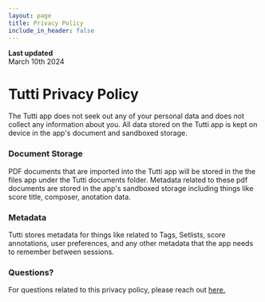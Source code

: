 ```yaml
---
layout: page
title: Privacy Policy
include_in_header: false
---
```


**Last updated**  
March 10th 2024

# Tutti Privacy Policy

The Tutti app does not seek out any of your personal data and does not collect any information about you. All data stored on the Tutti app is kept on device in the app's document and sandboxed storage.

### **Document Storage**

PDF documents that are imported into the Tutti app will be stored in the the files app under the Tutti documents folder. Metadata related to these pdf documents are stored in the app's sandboxed storage including things like score title, composer, anotation data.

### **Metadata**

Tutti stores metadata for things like related to Tags, Setlists, score annotations, user preferences, and any other metadata that the app needs to remember between sessions.

### **Questions?**

For questions related to this privacy policy, please reach out [here.](mailto:hello@starduck.studio?subject=Privacy%20Policy)





